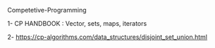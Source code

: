 <heading> Competetive-Programming</heading> 

1- CP HANDBOOK : Vector, sets, maps, iterators

2- https://cp-algorithms.com/data_structures/disjoint_set_union.html

